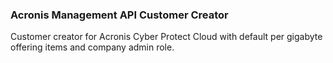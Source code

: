 ### Acronis Management API Customer Creator

Customer creator for Acronis Cyber Protect Cloud with default per gigabyte offering items and company admin role.
